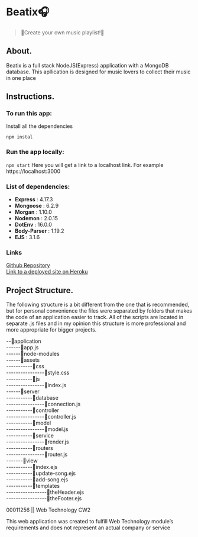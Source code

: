 # Beatix🎧
> 🎵Create your own music playlist!🎵
## About.
Beatix is a full stack NodeJS(Express) application with a MongoDB database. This apllication is designed for music lovers to collect their music in one place



## Instructions.

### To run this app:
Install all the dependencies

`
npm instal
`
### Run the app locally:

`
npm start
`
Here you will get a link to a localhost link. For example https://localhost:3000
### List of dependencies:

- **Express** : 4.17.3
- **Mongoose** : 6.2.9
- **Morgan** : 1.10.0
- **Nodemon** : 2.0.15
- **DotEnv** : 16.0.0
- **Body-Parser** : 1.19.2
- **EJS** : 3.1.6

### Links
[Github Repository](https://github.com/Salokhiddinov/music-playlist-app)                        
[Link to a deployed site on Heroku](https://music-playlist-node-app.herokuapp.com/)
## Project Structure.
The following structure is a bit different from the one that is recommended, but for personal convenience the files were separated by folders that makes the code of an application easier to track. All of the scripts are located in separate .js files and in my opinion this structure is more professional and more appropriate for bigger projects.

--📁application                                             
------📄app.js                                      
------📁node-modules                                   
------📁assets                                           
-----------📁css                                          
----------------📄style.css                                         
-----------📁js                                             
----------------📄index.js                                              
------📁server                                         
-----------📁database                                        
----------------📄connection.js                                       
-----------📁controller                                           
----------------📄controller.js                               
-----------📁model                                            
----------------📄model.js                                          
-----------📁service                                                                           
----------------📄render.js                                                 
-----------📁routers                                           
----------------📄router.js                                                       
-------📁view                                                                                                              
-----------📄index.ejs                                                                                          	                                       	
-----------📄update-song.ejs                                                                                        
-----------📄add-song.ejs                                                                                                               
-----------📁templates                                                                                                      
-----------------📄theHeader.ejs                                                       
-----------------📄theFooter.ejs                                                                               

00011256 || Web Technology CW2

This web application was created to fulfill Web Technology module’s requirements and does not represent an actual company or service

